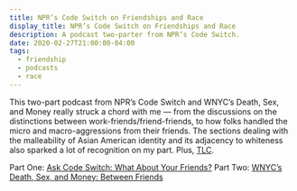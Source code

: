 ```yaml
---
title: NPR’s Code Switch on Friendships and Race
display_title: NPR’s Code Switch on Friendships and Race
description: A podcast two-parter from NPR’s Code Switch.
date: 2020-02-27T21:00:00-04:00
tags:
  - friendship
  - podcasts
  - race
---
```


This two-part podcast from NPR’s Code Switch and WNYC’s Death, Sex, and Money really struck a chord with me — from the discussions on the distinctions between work-friends/friend-friends, to how folks handled the micro and macro-aggressions from their friends. The sections dealing with the malleability of Asian American identity and its adjacency to whiteness also sparked a lot of recognition on my part. Plus, [TLC](https://www.youtube.com/watch?v=92gHq1s6G-c). 

Part One: [Ask Code Switch: What About Your Friends?](https://www.npr.org/2020/01/22/798367810/ask-code-switch-what-about-your-friends)
Part Two: [WNYC’s Death, Sex, and Money: Between Friends](https://www.npr.org/2020/01/22/798622605/bonus-episode-between-friends-from-wnyc)

